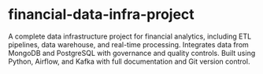 # financial-data-infra-project
A complete data infrastructure project for financial analytics, including ETL pipelines, data warehouse, and real-time processing. Integrates data from MongoDB and PostgreSQL with governance and quality controls. Built using Python, Airflow, and Kafka with full documentation and Git version control.
